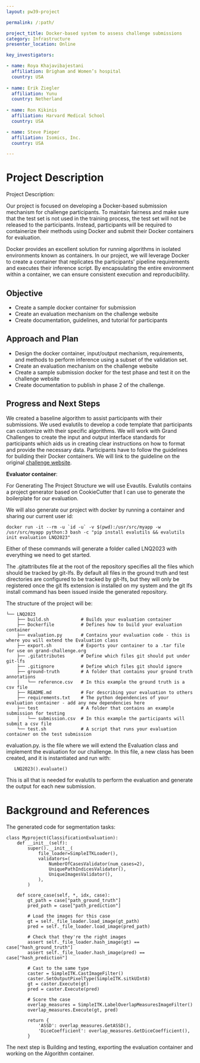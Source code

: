 ```yaml
---
layout: pw39-project

permalink: /:path/

project_title: Docker-based system to assess challenge submissions
category: Infrastructure
presenter_location: Online

key_investigators:

- name: Roya Khajavibajestani
  affiliation: Brigham and Women’s hospital
  country: USA
  
- name: Erik Ziegler
  affiliation: Yunu
  country: Netherland
  
- name: Ron Kikinis
  affiliation: Harvard Medical School
  country: USA

- name: Steve Pieper
  affiliation: Isomics, Inc.
  country: USA

---
```


# Project Description

<!-- Add a short paragraph describing the project. -->

Project Description:

Our project is focused on developing a Docker-based submission mechanism for challenge participants. To maintain fairness and make sure that the test set is not used in the training process, the test set will not be released to the participants. Instead, participants will be required to containerize their methods using Docker and submit their Docker containers for evaluation.

Docker provides an excellent solution for running algorithms in isolated environments known as containers. In our project, we will leverage Docker to create a container that replicates the participants' pipeline requirements and executes their inference script. By encapsulating the entire environment within a container, we can ensure consistent execution and reproducibility.

## Objective

<!-- Describe here WHAT you would like to achieve (what you will have as end result). -->

- Create a sample docker container for submission
- Create an evaluation mechanism on the challenge website
- Create documentation, guidelines, and tutorial for participants

## Approach and Plan

<!-- Describe here HOW you would like to achieve the objectives stated above. -->

- Design the docker container, input/output mechanism, requirements, and methods to perform inference using a subset of the validation set.
- Create an evaluation mechanism on the challenge website
- Create a sample submission docker for the test phase and test it on the challenge website
- Create documentation to publish in phase 2 of the challenge.

## Progress and Next Steps

<!-- Update this section as you make progress, describing what you have ACTUALLY DONE.
     If there are specific steps that you could not complete then you can describe them here, too. -->
We created a baseline algorithm to assist participants with their submissions.
We used evalutils to develop a code template that participants can customize with their specific algorithms.
We will work with Grand Challenges to create the input and output interface standards for participants which aids us in creating clear instructions on how to format and provide the necessary data.
Participants have to follow the guidelines for building their Docker containers. We will link to the guideline on the original [challenge website](https://lnq2023.grand-challenge.org/).

**Evaluator container**:

For Generating The Project Structure we will use Evautils.
Evalutils contains a project generator based on CookieCutter that I can use to generate the boilerplate for our evaluation.

We will also generate our project with docker by running a container and sharing our current user id:
```
docker run -it --rm -u `id -u` -v $(pwd):/usr/src/myapp -w /usr/src/myapp python:3 bash -c "pip install evalutils && evalutils init evaluation LNQ2023"
```

Either of these commands will generate a folder called LNQ2023 with everything we need to get started.

The .gitattributes file at the root of the repository specifies all the files which should be tracked by git-lfs. By default all files in the ground truth and test directories are configured to be tracked by git-lfs, but they will only be registered once the git lfs extension is installed on my system and the git lfs install command has been issued inside the generated repository.

The structure of the project will be:

```
└── LNQ2023
    ├── build.sh            # Builds your evaluation container
    ├── Dockerfile          # Defines how to build your evaluation container
    ├── evaluation.py       # Contains your evaluation code - this is where you will extend the Evaluation class
    ├── export.sh           # Exports your container to a .tar file for use on grand-challenge.org
    ├── .gitattributes      # Define which files git should put under git-lfs
    ├── .gitignore          # Define which files git should ignore
    ├── ground-truth        # A folder that contains your ground truth annotations
    │   └── reference.csv   # In this example the ground truth is a csv file
    ├── README.md           # For describing your evaluation to others
    ├── requirements.txt    # The python dependencies of your evaluation container - add any new dependencies here
    ├── test                # A folder that contains an example submission for testing
    │   └── submission.csv  # In this example the participants will submit a csv file
    └── test.sh             # A script that runs your evaluation container on the test submission
```   
evaluation.py.  is the file where we will extend the Evaluation class and implement the evaluation for our challenge. In this file, a new class has been created, and it is instantiated and run with:

```if __name__ == "__main__":
   LNQ2023().evaluate()
```
This is all that is needed for evalutils to perform the evaluation and generate the output for each new submission.

# Background and References

<!-- If you developed any software, include a link to the source code repository.
     If possible, also add links to sample data, and to any relevant publications. -->
The generated code for segmentation tasks:
```
class Myproject(ClassificationEvaluation):
    def __init__(self):
        super().__init__(
            file_loader=SimpleITKLoader(),
            validators=(
                NumberOfCasesValidator(num_cases=2),
                UniquePathIndicesValidator(),
                UniqueImagesValidator(),
            ),
        )

    def score_case(self, *, idx, case):
        gt_path = case["path_ground_truth"]
        pred_path = case["path_prediction"]

        # Load the images for this case
        gt = self._file_loader.load_image(gt_path)
        pred = self._file_loader.load_image(pred_path)

        # Check that they're the right images
        assert self._file_loader.hash_image(gt) == case["hash_ground_truth"]
        assert self._file_loader.hash_image(pred) == case["hash_prediction"]

        # Cast to the same type
        caster = SimpleITK.CastImageFilter()
        caster.SetOutputPixelType(SimpleITK.sitkUInt8)
        gt = caster.Execute(gt)
        pred = caster.Execute(pred)

        # Score the case
        overlap_measures = SimpleITK.LabelOverlapMeasuresImageFilter()
        overlap_measures.Execute(gt, pred)

        return {
            'ASSD': overlap_measures.GetASSD(),
            'DiceCoefficient': overlap_measures.GetDiceCoefficient(),
        }

```
The next step is Building and testing, exporting the evaluation container and working on the Algorithm container.
